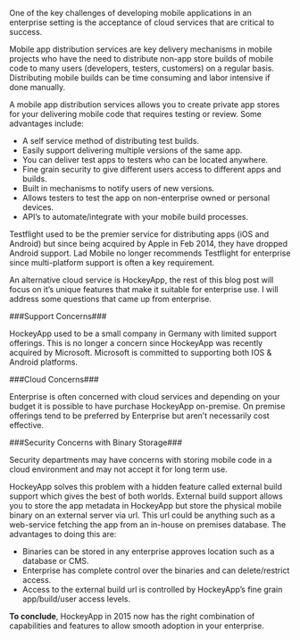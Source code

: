 One of the key challenges of developing mobile applications in an enterprise setting is the acceptance of cloud services that are critical to success.

Mobile app distribution services are key delivery mechanisms in mobile projects who have the need to distribute non-app store builds of mobile code to many users (developers, testers, customers) on a regular basis. Distributing mobile builds can be time consuming and labor intensive if done manually.

A mobile app distribution services allows you to create private app stores for your delivering mobile code that requires testing or review. Some advantages include:

* A self service method of distributing test builds.
* Easily support delivering multiple versions of the same app.
* You can deliver test apps to testers who can be located anywhere.
* Fine grain security to give different users access to different apps and builds.
* Built in mechanisms to notify users of new versions.
* Allows testers to test the app on non-enterprise owned or personal devices.
* API’s to automate/integrate with your mobile build processes.


Testflight used to be the premier service for distributing apps (iOS and Android) but since being acquired by Apple in Feb 2014, they have dropped Android support.  Lad Mobile no longer recommends Testflight for enterprise since multi-platform support is often a key requirement.

An alternative cloud service is HockeyApp, the rest of this blog post will focus on it’s unique features that make it suitable for enterprise use. I will address some questions that came up from enterprise.

###Support Concerns###

HockeyApp used to be a small company in Germany with limited support offerings. This is no longer a concern since HockeyApp was recently acquired by Microsoft. Microsoft is committed to supporting both IOS & Android platforms.

###Cloud Concerns###

Enterprise is often concerned with cloud services and depending on your budget it is possible to have purchase HockeyApp on-premise. On premise offerings tend to be preferred by Enterprise but aren’t necessarily cost effective.

###Security Concerns with Binary Storage###

Security departments may have concerns with storing mobile code in a cloud environment and may not accept it for long term use.

HockeyApp solves this problem with a hidden feature called external build support which gives the best of both worlds. External build support allows you to store the app metadata in HockeyApp but store the physical mobile binary on an external server via url. This url could be anything such as a web-service fetching the app from an in-house on premises database. The advantages to doing this are:

* Binaries can be stored in any enterprise approves location such as a database or CMS.
* Enterprise has complete control over the binaries and can delete/restrict access.
* Access to the external build url is controlled by HockeyApp’s fine grain app/build/user access levels.

**To conclude**, HockeyApp in 2015 now has the right combination of capabilities and features to allow smooth adoption in your enterprise.
